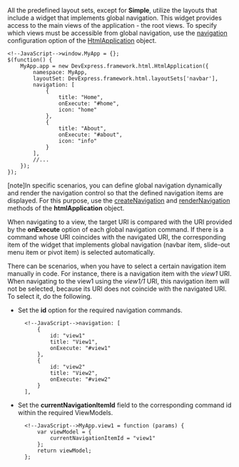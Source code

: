 All the predefined layout sets, except for **Simple**, utilize the layouts that include a widget that implements global navigation. This widget provides access to the main views of the application - the root views. To specify which views must be accessible from  global navigation, use the [navigation](/api-reference/40%20SPA%20Framework/HtmlApplication/1%20Configuration/navigation.md '/Documentation/ApiReference/SPA_Framework/HtmlApplication/Configuration/#navigation') configuration option of the [HtmlApplication](/api-reference/40%20SPA%20Framework/HtmlApplication '/Documentation/ApiReference/SPA_Framework/HtmlApplication/') object.

	<!--JavaScript-->window.MyApp = {};
	$(function() {
		MyApp.app = new DevExpress.framework.html.HtmlApplication({
			namespace: MyApp,
			layoutSet: DevExpress.framework.html.layoutSets['navbar'],
			navigation: [
				{
					title: "Home",
					onExecute: "#home",
					icon: "home"
				},
				{
					title: "About",
					onExecute: "#about",
					icon: "info"
				}
			],
			//...
		});
	});


[note]In specific scenarios, you can define global navigation dynamically and render the navigation control so that the defined navigation items are displayed. For this purpose, use the [createNavigation](/api-reference/40%20SPA%20Framework/HtmlApplication/3%20Methods/createNavigation(navigationConfig).md '/Documentation/ApiReference/SPA_Framework/HtmlApplication/Methods/#createNavigationnavigationConfig') and [renderNavigation](/api-reference/40%20SPA%20Framework/HtmlApplication/3%20Methods/renderNavigation().md '/Documentation/ApiReference/SPA_Framework/HtmlApplication/Methods/#renderNavigation') methods of the **htmlApplication** object.

When navigating to a view, the target URI is compared with the URI provided by the **onExecute** option of each global navigation command. If there is a command whose URI coincides with the navigated URI, the corresponding item of the widget that implements global navigation (navbar item, slide-out menu item or pivot item) is selected automatically.

There can be scenarios, when you have to select a certain navigation item manually in code. For instance, there is a navigation item with the *view1* URI. When navigating to the view1 using the *view1/1* URI, this navigation item will not be selected, because its URI does not coincide with the navigated URI. To select it, do the following.

- Set the **id** option for the required navigation commands.

		<!--JavaScript-->navigation: [
			{
				id: "view1"
				title: "View1",
				onExecute: "#view1"
			},
			{
				id: "view2"
				title: "View2",
				onExecute: "#view2"
			}
		],

- Set the **currentNavigationItemId** field to the corresponding command id within the required ViewModels.

		<!--JavaScript-->MyApp.view1 = function (params) {
			var viewModel = {
				currentNavigationItemId = "view1"
			};
			return viewModel;
		};